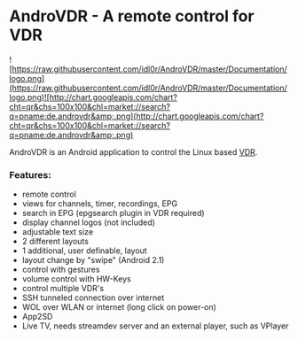 # AndroVDR - A remote control for VDR #

![https://raw.githubusercontent.com/idl0r/AndroVDR/master/Documentation/logo.png](https://raw.githubusercontent.com/idl0r/AndroVDR/master/Documentation/logo.png)![http://chart.googleapis.com/chart?cht=qr&chs=100x100&chl=market://search?q=pname:de.androvdr&amp;.png](http://chart.googleapis.com/chart?cht=qr&chs=100x100&chl=market://search?q=pname:de.androvdr&amp;.png)

AndroVDR is an Android application to control the Linux based [VDR](http://tvdr.de).

### Features: ###
  * remote control
  * views for channels, timer, recordings, EPG
  * search in EPG (epgsearch plugin in VDR required)
  * display channel logos (not included)
  * adjustable text size
  * 2 different layouts
  * 1 additional, user definable, layout
  * layout change by "swipe" (Android 2.1)
  * control with gestures
  * volume control with HW-Keys
  * control multiple VDR's
  * SSH tunneled connection over internet
  * WOL over WLAN or internet (long click on power-on)
  * App2SD
  * Live TV, needs streamdev server and an external player, such as VPlayer
